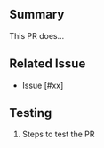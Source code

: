 ## Summary

This PR does...

## Related Issue

<!-- 
If the Pull request closes/fixes/resolves an issue
Use Resolves #xx or Closes #xx or Fixes #xx instead
WITHOUT ANY BRACKETS (It won't work if there are
brackets)
-->

*  Issue [#xx]

## Testing 

1. Steps to test the PR

